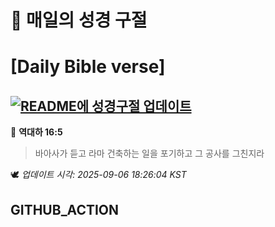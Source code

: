 # 🙏 매일의 성경 구절
# [Daily Bible verse]
## [![README에 성경구절 업데이트](https://github.com/DONGSUKA/first_test/actions/workflows/update-readme-bible.yml/badge.svg)](https://github.com/DONGSUKA/first_test/actions/workflows/update-readme-bible.yml)
<!-- START_BIBLE_VERSE -->
📖 **역대하 16:5**
> 바아사가 듣고 라마 건축하는 일을 포기하고 그 공사를 그친지라

🕊️ _업데이트 시각: 2025-09-06 18:26:04 KST_
  <!-- END_BIBLE_VERSE -->
## GITHUB_ACTION
